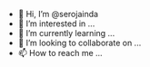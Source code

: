 - 👋 Hi, I’m @serojainda
- 👀 I’m interested in ...
- 🌱 I’m currently learning ...
- 💞️ I’m looking to collaborate on ...
- 📫 How to reach me ...

<!---
serojainda/serojainda is a ✨ special ✨ repository because its `README.md` (this file) appears on your GitHub profile.
You can click the Preview link to take a look at your changes.
--->
